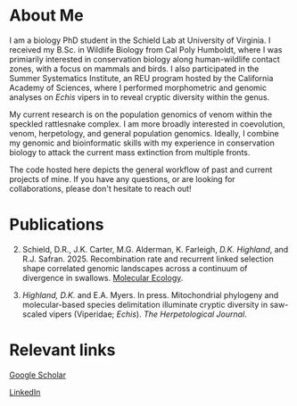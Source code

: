 # About Me
I am a biology PhD student in the Schield Lab at University of Virginia. I received my B.Sc. in Wildlife Biology from Cal Poly Humboldt, where I was primiarily interested in conservation biology along human-wildlife contact zones, with a focus on mammals and birds. I also participated in the Summer Systematics Institute, an REU program hosted by the California Academy of Sciences, where I performed morphometric and genomic analyses on  _Echis_ vipers in to reveal cryptic diversity within the genus. 

My current research is on the population genomics of venom within the speckled rattlesnake complex. I am more broadly interested in coevolution, venom, herpetology, and general population genomics. Ideally, I combine my genomic and bioinformatic skills with my experience in conservation biology to attack the current mass extinction from multiple fronts.

The code hosted here depicts the general workflow of past and current projects of mine. If you have any questions, or are looking for collaborations, please don't hesitate to reach out!

# Publications
2. Schield, D.R., J.K. Carter, M.G. Alderman, K. Farleigh, *D.K. Highland*, and R.J. Safran. 2025. Recombination rate and recurrent linked selection shape correlated genomic landscapes across a continuum of divergence in swallows. [Molecular Ecology]({https://onlinelibrary.wiley.com/doi/10.1111/mec.70074).

1. *Highland, D.K.* and E.A. Myers. In press. Mitochondrial phylogeny and molecular-based species delimitation illuminate cryptic diversity in saw-scaled vipers (Viperidae; _Echis_). _The Herpetological Journal_. 

# Relevant links
[Google Scholar](https://scholar.google.com/citations?user=q6gmqCsAAAAJ&hl=en)

[LinkedIn](https://www.linkedin.com/in/dylanhighland/)


<!---
dylankhighland/dylankhighland is a ✨ special ✨ repository because its `README.md` (this file) appears on your GitHub profile.
You can click the Preview link to take a look at your changes.
--->
